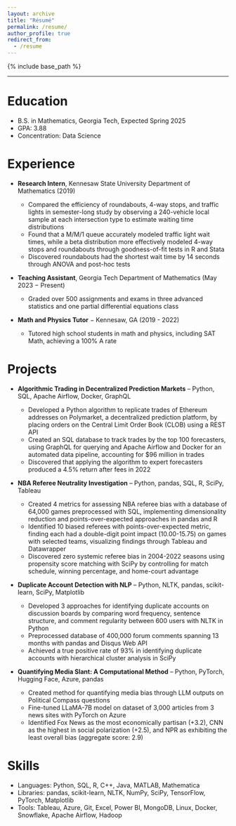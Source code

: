 ```yaml
---
layout: archive
title: "Résumé"
permalink: /resume/
author_profile: true
redirect_from:
  - /resume
---
```


{% include base_path %}

<hr class="light-grey-line">

Education
======
* B.S. in Mathematics, Georgia Tech, Expected Spring 2025
* GPA: 3.88
* Concentration: Data Science

Experience
======
* **Research Intern**, Kennesaw State University Department of Mathematics (2019)
  * Compared the efficiency of roundabouts, 4-way stops, and traffic lights in semester-long study by observing a 240-vehicle local sample at each intersection type to estimate waiting time distributions
  * Found that a M/M/1 queue accurately modeled traffic light wait times, while a beta distribution more effectively modeled 4-way stops and roundabouts through goodness-of-fit tests in R and Stata
  * Discovered roundabouts had the shortest wait time by 14 seconds through ANOVA and post-hoc tests

* **Teaching Assistant**, Georgia Tech Department of Mathematics (May 2023 − Present)
  * Graded over 500 assignments and exams in three advanced statistics and one partial differential equations class

* **Math and Physics Tutor** − Kennesaw, GA (2019 - 2022)
  * Tutored high school students in math and physics, including SAT Math, achieving a 100% A rate
  
Projects
======
* **Algorithmic Trading in Decentralized Prediction Markets** – Python, SQL, Apache Airflow, Docker, GraphQL
  * Developed a Python algorithm to replicate trades of Ethereum addresses on Polymarket, a decentralized prediction platform, by placing orders on the Central Limit Order Book (CLOB) using a REST API
  * Created an SQL database to track trades by the top 100 forecasters, using GraphQL for querying and Apache Airflow and Docker for an automated data pipeline, accounting for $96 million in trades
  * Discovered that applying the algorithm to expert forecasters produced a 4.5% return after fees in 2022

* **NBA Referee Neutrality Investigation** – Python, pandas, SQL, R, SciPy, Tableau
  * Created 4 metrics for assessing NBA referee bias with a database of 64,000 games preprocessed with SQL, implementing dimensionality reduction and points-over-expected approaches in pandas and R
  * Identified 10 biased referees with points-over-expected metric, finding each had a double-digit point impact (10.00-15.75) on games with selected teams, visualizing findings through Tableau and Datawrapper
  * Discovered zero systemic referee bias in 2004-2022 seasons using propensity score matching with SciPy by controlling for match schedule, winning percentage, and home-court advantage

* **Duplicate Account Detection with NLP** – Python, NLTK, pandas, scikit-learn, SciPy, Matplotlib
  * Developed 3 approaches for identifying duplicate accounts on discussion boards by comparing word frequency, sentence structure, and comment regularity between 600 users with NLTK in Python
  * Preprocessed database of 400,000 forum comments spanning 13 months with pandas and Disqus Web API
  * Achieved a true positive rate of 93% in identifying duplicate accounts with hierarchical cluster analysis in SciPy

* **Quantifying Media Slant: A Computational Method** – Python, PyTorch, Hugging Face, Azure, pandas
  * Created method for quantifying media bias through LLM outputs on Political Compass questions
  * Fine-tuned LLaMA-7B model on dataset of 3,000 articles from 3 news sites with PyTorch on Azure
  * Identified Fox News as the most economically partisan (+3.2), CNN as the highest in social polarization (+2.5), and NPR as exhibiting the least overall bias (aggregate score: 2.9)

  

  
Skills
======
* Languages: Python, SQL, R, C++, Java, MATLAB, Mathematica
* Libraries: pandas, scikit-learn, NLTK, NumPy, SciPy, TensorFlow, PyTorch, Matplotlib
* Tools: Tableau, Azure, Git, Excel, Power BI, MongoDB, Linux, Docker, Snowflake, Apache Airflow, Hadoop


